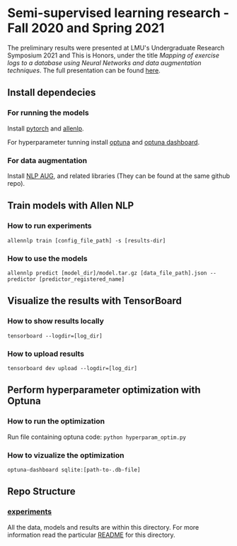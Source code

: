 # Semi-supervised learning research - Fall 2020 and Spring 2021

The preliminary results were presented at LMU's Undergraduate Research Symposium 2021 and This is Honors, under the title *Mapping of exercise logs to a database using Neural Networks and data augmentation techniques*. The full presentation can be found [here](https://lmu.box.com/s/glgdich15m41jx53cvpk1wdfn2cv1cq9).

## Install dependecies

### For running the models

Install [pytorch](https://pytorch.org/) and [allenlp](https://github.com/allenai/allennlp).

For hyperparameter tunning install [optuna](https://github.com/optuna/optuna) and [optuna dashboard](https://github.com/optuna/optuna-dashboard).

### For data augmentation

Install [NLP AUG](https://github.com/makcedward/nlpaug), and related libraries (They can be found at the same github repo).

## Train models with Allen NLP

### How to run experiments

`allennlp train [config_file_path] -s [results-dir]`

### How to use the models

`allennlp predict [model_dir]/model.tar.gz [data_file_path].json --predictor [predictor_registered_name]`

## Visualize the results with TensorBoard

### How to show results locally

`tensorboard --logdir=[log_dir]`

### How to upload results

`tensorboard dev upload --logdir=[log_dir]`

## Perform hyperparameter optimization with Optuna

### How to run the optimization 

Run file containing optuna code: `python hyperparam_optim.py`

### How to vizualize the optimization

`optuna-dashboard sqlite:[path-to-.db-file]`

## Repo Structure

### [experiments](experiments)

All the data, models and results are within this directory. For more information read the particular [README](experiments/README.md) for this directory.

